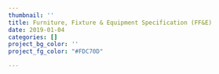 ```yaml
---
thumbnail: ''
title: Furniture, Fixture & Equipment Specification (FF&E)
date: 2019-01-04
categories: []
project_bg_color: ''
project_fg_color: "#FDC70D"

---
```

